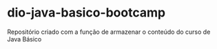 # dio-java-basico-bootcamp
Repositório criado com a função de armazenar o conteúdo do curso de Java Básico 
